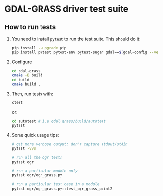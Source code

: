 # GDAL-GRASS driver test suite

## How to run tests

1. You need to install `pytest` to run the test suite. This should do it:

   ```bash
   pip install --upgrade pip
   pip install pytest pytest-env pytest-sugar gdal==$(gdal-config --version)
   ```

2. Configure

   ```bash
   cd gdal-grass
   cmake -B build
   cd build
   cmake build .
   ```

3. Then, run tests with:

   ```bash
   ctest
   ```

   or:

   ```bash
   cd autotest # i.e gdal-grass/build/autotest
   pytest
   ```

4. Some quick usage tips:

   ```bash
   # get more verbose output; don't capture stdout/stdin
   pytest -vvs

   # run all the ogr tests
   pytest ogr

   # run a particular module only
   pytest ogr/ogr_grass.py

   # run a particular test case in a module
   pytest ogr/ogr_grass.py::test_ogr_grass_point2
   ```
